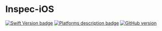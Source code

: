 # Inspec-iOS

[![Swift Version badge](https://img.shields.io/badge/Swift-5.1-orange.svg)](https://shields.io/)
[![Platforms description badge](https://img.shields.io/badge/Platforms-iOS-blue.svg)](https://shields.io/)
[![GitHub version](https://badge.fury.io/gh/jcook03266%2FBasin.svg)](https://badge.fury.io/gh/jcook03266%2FBasin)
